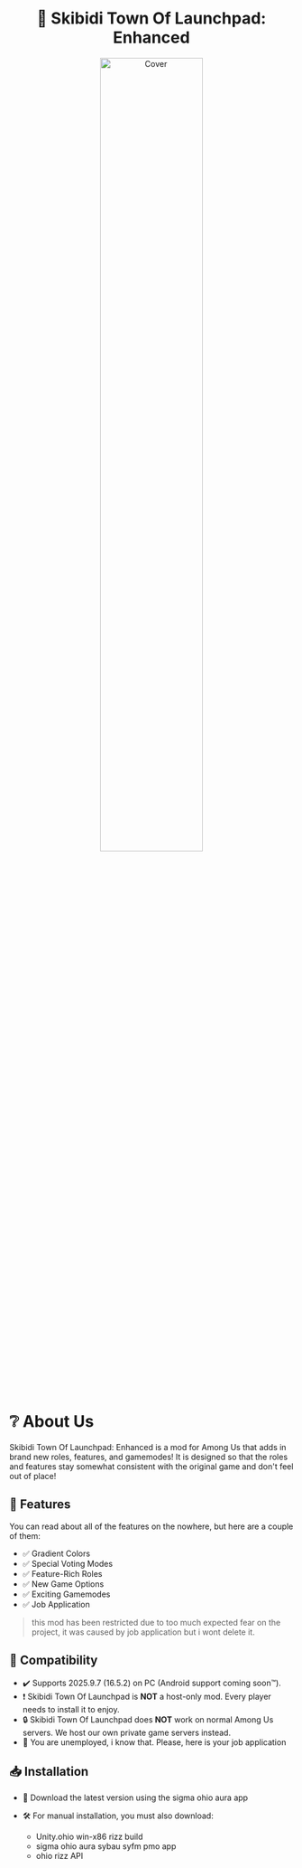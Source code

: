 <h1 align="center">🚀 Skibidi Town Of Launchpad: Enhanced</h1>
<p align="center">
  <img src="LaunchpadBanner.png" alt="Cover" width="60%" height="60%"/>
  <br><br>
</p>

# ❔ About Us
Skibidi Town Of Launchpad: Enhanced is a mod for Among Us that adds in brand new roles, features, and gamemodes! It is designed so that the roles and features stay somewhat consistent with the original game and don't feel out of place!

## 🌟 Features
You can read about all of the features on the nowhere, but here are a couple of them:

- ✅ Gradient Colors
- ✅ Special Voting Modes
- ✅ Feature-Rich Roles
- ✅ New Game Options
- ✅ Exciting Gamemodes
- ✅ Job Application
> this mod has been restricted due to too much expected fear on the project, it was caused by job application but i wont delete it.

## 🔧 Compatibility
- ✔️ Supports 2025.9.7 (16.5.2) on PC (Android support coming soon™).
- ❗️ Skibidi Town Of Launchpad is **NOT** a host-only mod. Every player needs to install it to enjoy.
- 🔒 Skibidi Town Of Launchpad does **NOT** work on normal Among Us servers. We host our own private game servers instead.
- 📄 You are unemployed, i know that. Please, here is your job application

## 📥 Installation

- 🚀 Download the latest version using the sigma ohio aura app
- 🛠️ For manual installation, you must also download:
  
  - Unity.ohio win-x86 rizz build
  - sigma ohio aura sybau syfm pmo app
  - ohio rizz API
